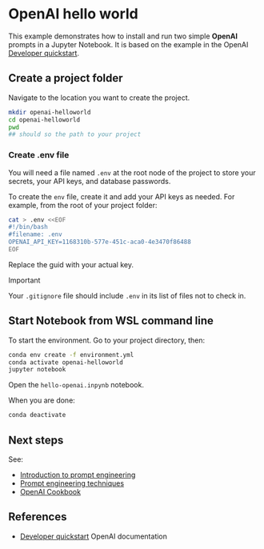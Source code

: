 # OpenAI hello world

This example demonstrates how to install and run two simple **OpenAI** prompts in a Jupyter Notebook. It is based on the example in the OpenAI [Developer quickstart](https://platform.openai.com/docs/quickstart?language-preference=python&quickstart-example=completions&desktop-os=windows).

## Create a project folder

Navigate to the location you want to create the project.

```bash
mkdir openai-helloworld
cd openai-helloworld
pwd
## should so the path to your project
```

### Create .env file

You will need a file named `.env` at the root node of the project to store your secrets, your API keys, and database passwords.

To create the `env` file, create it and add your API keys as needed. For example, from the root of your project folder:

```sh
cat > .env <<EOF
#!/bin/bash  
#filename: .env
OPENAI_API_KEY=1168310b-577e-451c-aca0-4e3470f86488
EOF
```

Replace the guid with your actual key. 

> [!IMPORTANT]
> Your `.gitignore` file should include `.env` in its list of files not to check in.


## Start Notebook from WSL command line

To start the environment. Go to your project directory, then:

```bash
conda env create -f environment.yml
conda activate openai-helloworld
jupyter notebook
```

Open the `hello-openai.inpynb` notebook.

When you are done:

```bash
conda deactivate
```

## Next steps

See:

- [Introduction to prompt engineering](https://learn.microsoft.com/en-us/azure/ai-services/openai/concepts/prompt-engineering) 
- [Prompt engineering techniques](https://learn.microsoft.com/en-us/azure/ai-services/openai/concepts/advanced-prompt-engineering) 
- [OpenAI Cookbook](https://github.com/openai/openai-cookbook)

## References

- [Developer quickstart](https://platform.openai.com/docs/quickstart?language-preference=python&quickstart-example=completions&desktop-os=windows) OpenAI documentation